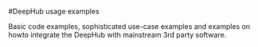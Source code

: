#DeepHub usage examples

Basic code examples, sophisticated use-case examples and examples on howto integrate the DeepHub with mainstream 3rd party software.

